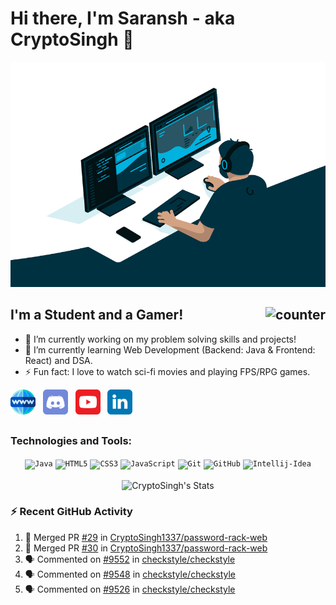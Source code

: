 # Hi there, I'm Saransh - aka CryptoSingh 👋

<div align="center">
<img src="https://github.com/CryptoSingh1337/CryptoSingh1337/blob/master/icons/code.gif" height="360px" width="640px" alt="gif"/>
</div>

## I'm a Student and a Gamer!<img src="https://komarev.com/ghpvc/?username=cryptosingh1337" alt="counter" align="right"/>

- 🔭 I’m currently working on my problem solving skills and projects!
- 🌱 I’m currently learning Web Development (Backend: Java & Frontend: React) and DSA.
- ⚡ Fun fact: I love to watch sci-fi movies and playing FPS/RPG games.

<a href="https://cryptosingh1337.github.io/" target="_blank"><img alt="website" height="40px" width="40px" src="./icons/world-wide-web.svg"/></a>&nbsp;&nbsp;
<a href="https://discord.gg/6efHuzv" target="_blank"><img alt="discord" height="40px" width="40px" src="https://raw.githubusercontent.com/edent/SuperTinyIcons/master/images/svg/discord.svg"/></a>&nbsp;&nbsp;
<a href="https://www.youtube.com/cryptosingh" target="_blank"><img alt="youtube" height="40px" width="40px" src="https://raw.githubusercontent.com/edent/SuperTinyIcons/master/images/svg/youtube.svg"/></a>&nbsp;&nbsp;
<a href="https://www.linkedin.com/in/saransh-kumar-2k19/" target="_blank"><img alt="linkedin" height="40px" width="40px" src="https://raw.githubusercontent.com/edent/SuperTinyIcons/master/images/svg/linkedin.svg"/></a>

##

### Technologies and Tools:

<div align="center">
<code><img alt="Java" height="40px" width="40px" src="https://github.com/tomchen/stack-icons/blob/master/logos/java.svg" title="Java"/></code>
<code><img alt="HTML5" height="40px" width="40px" src="https://github.com/tomchen/stack-icons/blob/master/logos/html-5.svg" title="HTML5"/></code>
<code><img alt="CSS3" height="40px" width="40px" src="https://github.com/tomchen/stack-icons/blob/master/logos/css-3.svg" title="CSS3"/></code>
<code><img alt="JavaScript" height="40px" width="40px" src="https://github.com/tomchen/stack-icons/blob/master/logos/bootstrap.svg" title="Bootstrap"/></code>
<code><img alt="Git" height="40px" width="40px" src="https://github.com/tomchen/stack-icons/blob/master/logos/git-icon.svg" title="Git"/></code>
<code><img alt="GitHub" height="40px" width="40px" src="https://github.com/tomchen/stack-icons/blob/master/logos/github-icon.svg" 
title="GitHub"/></code>
<code><img alt="Intellij-Idea" height="40px" width="40px" src="https://github.com/tomchen/stack-icons/blob/master/logos/intellij-idea.svg" title="Intellij-IDEA"/></code>
</div>
<br>
<div align="center">
<img  alt="CryptoSingh's Stats" src="https://github-readme-stats-cryptosingh1337.vercel.app/api?username=CryptoSingh1337&show_icons=true&bg_color=FFFFFF&title_color=003140&icon_color=003140&text_color=0486AA" title="Stats"/>
</div>

### ⚡ Recent GitHub Activity

<!--START_SECTION:activity-->

1. 🎉 Merged PR [#29](https://github.com/CryptoSingh1337/password-rack-web/pull/29) in [CryptoSingh1337/password-rack-web](https://github.com/CryptoSingh1337/password-rack-web)
2. 🎉 Merged PR [#30](https://github.com/CryptoSingh1337/password-rack-web/pull/30) in [CryptoSingh1337/password-rack-web](https://github.com/CryptoSingh1337/password-rack-web)
3. 🗣 Commented on [#9552](https://github.com/checkstyle/checkstyle/issues/9552) in [checkstyle/checkstyle](https://github.com/checkstyle/checkstyle)
4. 🗣 Commented on [#9548](https://github.com/checkstyle/checkstyle/issues/9548) in [checkstyle/checkstyle](https://github.com/checkstyle/checkstyle)
5. 🗣 Commented on [#9526](https://github.com/checkstyle/checkstyle/issues/9526) in [checkstyle/checkstyle](https://github.com/checkstyle/checkstyle)
<!--END_SECTION:activity-->

<!--START_SECTION:waka-->

<!--END_SECTION:waka-->
